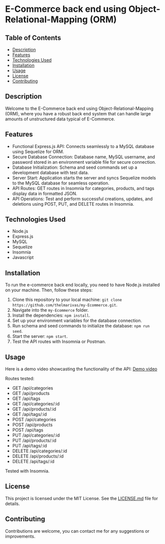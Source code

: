 # E-Commerce back end using Object-Relational-Mapping (ORM)


## Table of Contents

- [Description](#description)
- [Features](#features)
- [Technologies Used](#technologies-used)
- [Installation](#usage)
- [Usage](#usage)
- [License](#license)
- [Contributing](#contributing)

## Description

Welcome to the E-Commerce back end using Object-Relational-Mapping (ORM), where you have a robust back end system that can handle large amounts of unstructured data typical of E-Commerce.


## Features

- Functional Express.js API: Connects seamlessly to a MySQL database using Sequelize for ORM.
- Secure Database Connection: Database name, MySQL username, and password stored in an environment variable file for secure connection.
- Database Initialization: Schema and seed commands set up a development database with test data.
- Server Start: Application starts the server and syncs Sequelize models to the MySQL database for seamless operation.
- API Routes: GET routes in Insomnia for categories, products, and tags display data in formatted JSON.
- API Operations: Test and perform successful creations, updates, and deletions using POST, PUT, and DELETE routes in Insomnia.


## Technologies Used

- Node.js
- Express.js
- MySQL
- Sequelize
- Insomnia
- Javascript

## Installation

To run the e-commerce back end locally, you need to have Node.js installed on your machine. Then, follow these steps:

1. Clone this repository to your local machine: `git clone https://github.com/thelmarivas/my-Ecommerce.git`.
2. Navigate into the `my-Ecommerce` folder.
3. Install the dependencies: `npm install`.
4. Set up your environment variables for the database connection.
5. Run schema and seed commands to initialize the database: `npm run seed`.
6. Start the server: `npm start`.
7. Test the API routes with Insomnia or Postman.


## Usage

Here is a demo video showcasting the functionality of the API: [Demo video](https://drive.google.com/file/d/1HNtLBcwYWN_S1p350Uvk1xGNJoCnz_8_/view)

Routes tested:
- GET /api/categories
- GET /api/products
- GET /api/tags
- GET /api/categories/:id
- GET /api/products/:id
- GET /api/tags/:id
- POST /api/categories
- POST /api/products
- POST /api/tags
- PUT /api/categories/:id
- PUT /api/products/:id
- PUT /api/tags/:id
- DELETE /api/categories/:id
- DELETE /api/products/:id
- DELETE /api/tags/:id

Tested with Insomnia.


## License

This project is licensed under the MIT License. See the [LICENSE.md](./LICENSE) file for details.

## Contributing

Contributions are welcome, you can contact me for any suggestions or improvements.